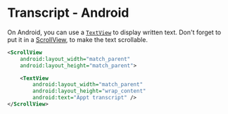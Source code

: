 # Transcript - Android

On Android, you can use a [`TextView`](https://developer.android.com/reference/android/widget/TextView) to display written text. Don't forget to put it in a [ScrollView](https://developer.android.com/reference/android/widget/ScrollView), to make the text scrollable.

```xml
<ScrollView
    android:layout_width="match_parent"
    android:layout_height="match_parent">

    <TextView
        android:layout_width="match_parent"
        android:layout_height="wrap_content"
        android:text="Appt transcript" />
</ScrollView>
```
